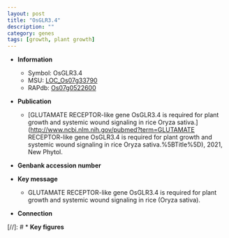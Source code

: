 ```yaml
---
layout: post
title: "OsGLR3.4"
description: ""
category: genes
tags: [growth, plant growth]
---
```


* **Information**  
    + Symbol: OsGLR3.4  
    + MSU: [LOC_Os07g33790](http://rice.uga.edu/cgi-bin/ORF_infopage.cgi?orf=LOC_Os07g33790)  
    + RAPdb: [Os07g0522600](http://rapdb.dna.affrc.go.jp/viewer/gbrowse_details/irgsp1?name=Os07g0522600)  

* **Publication**  
    + [GLUTAMATE RECEPTOR-like gene OsGLR3.4 is required for plant growth and systemic wound signaling in rice Oryza sativa.](http://www.ncbi.nlm.nih.gov/pubmed?term=GLUTAMATE RECEPTOR-like gene OsGLR3.4 is required for plant growth and systemic wound signaling in rice Oryza sativa.%5BTitle%5D), 2021, New Phytol.

* **Genbank accession number**  

* **Key message**  
    + GLUTAMATE RECEPTOR-like gene OsGLR3.4 is required for plant growth and systemic wound signaling in rice (Oryza sativa).

* **Connection**  

[//]: # * **Key figures**  



